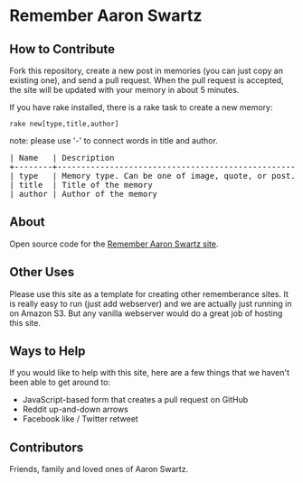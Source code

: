 # Remember Aaron Swartz

## How to Contribute

Fork this repository, create a new post in memories (you can just copy an existing one), and send a pull request. When the pull request is accepted, the site will be updated with your memory in about 5 minutes.

If you have rake installed, there is a rake task to create a new memory:

`rake new[type,title,author]`

note: please use '-' to connect words in title and author.

<pre>
| Name   | Description                                        | Default            |
+--------+----------------------------------------------------+--------------------+
| type   | Memory type. Can be one of image, quote, or post.  | post               |
| title  | Title of the memory                                | a-memory           |
| author | Author of the memory                               | family-and-friends |
</pre>

## About

Open source code for the [Remember Aaron Swartz site](http://www.rememberaaronsw.com/).

## Other Uses

Please use this site as a template for creating other rememberance sites. It is really easy to run (just add webserver) and we are actually just running in on Amazon S3. But any vanilla webserver would do a great job of hosting this site.

## Ways to Help

If you would like to help with this site, here are a few things that we haven't been able to get around to:

* JavaScript-based form that creates a pull request on GitHub
* Reddit up-and-down arrows
* Facebook like / Twitter retweet

## Contributors

Friends, family and loved ones of Aaron Swartz.
